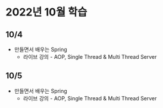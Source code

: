 # 2022년 10월 학습

## 10/4

- 만들면서 배우는 Spring
  - 라이브 강의 - AOP, Single Thread & Multi Thread Server

## 10/5

- 만들면서 배우는 Spring
  - 라이브 강의 - AOP, Single Thread & Multi Thread Server
